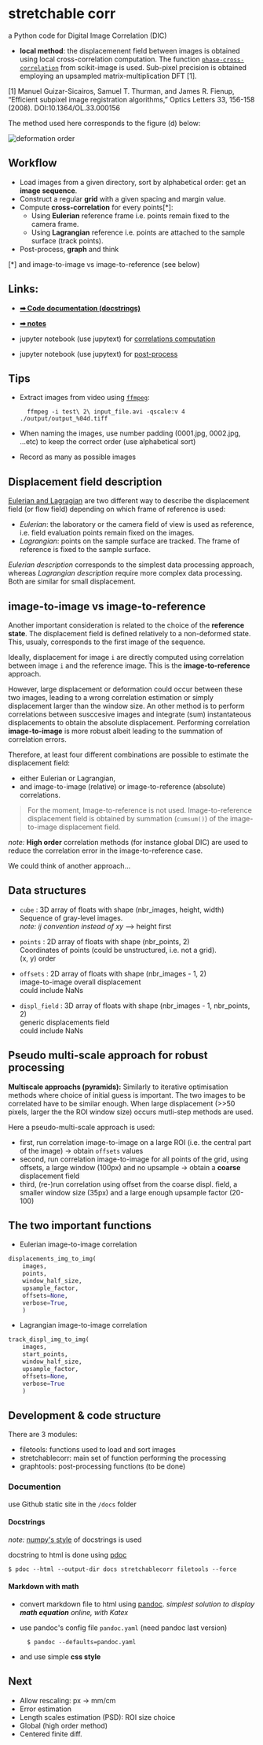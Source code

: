 # stretchable corr

a Python code for Digital Image Correlation (DIC)

- **local method**: the displacemenent field between images is obtained using local cross-correlation computation. The function [`phase-cross-correlation`](https://scikit-image.org/docs/stable/api/skimage.registration.html#phase-cross-correlation) from scikit-image is used. Sub-pixel precision is obtained employing an upsampled matrix-multiplication DFT [1].

[1] Manuel Guizar-Sicairos, Samuel T. Thurman, and James R. Fienup, “Efficient subpixel image registration algorithms,” Optics Letters 33, 156-158 (2008). DOI:10.1364/OL.33.000156

The method used here corresponds to the figure (d) below:


![deformation order](./schema/def_states.png)


## Workflow

- Load images from a given directory, sort by alphabetical order: get an **image sequence**.
- Construct a regular **grid** with a given spacing and margin value.
- Compute **cross-correlation** for every points[*]:
  * Using **Eulerian** reference frame i.e. points remain fixed to the camera frame.
  * Using **Lagrangian** reference i.e. points are attached to the sample surface (track points).
- Post-process, **graph** and think

[*] and image-to-image vs image-to-reference (see below)


## Links:

* [**➡ Code documentation (docstrings)**](https://xdze2.github.io/stretchablecorr/stretchablecorr/index.html)
* [**➡ notes**](https://xdze2.github.io/stretchablecorr/)

* jupyter notebook (use jupytext) for [correlations computation](https://github.com/xdze2/stretchablecorr/blob/master/run_corr.py)
* jupyter notebook (use jupytext) for [post-process](https://github.com/xdze2/stretchablecorr/blob/master/post_process.py)


## Tips 

- Extract images from video using [`ffmpeg`](https://ffmpeg.org/):

        ffmpeg -i test\ 2\ input_file.avi -qscale:v 4  ./output/output_%04d.tiff

- When naming the images, use number padding (0001.jpg, 0002.jpg, ...etc) to keep the correct order (use alphabetical sort)

- Record as many as possible images

## Displacement field description 

[Eulerian and Lagragian](https://en.wikipedia.org/wiki/Lagrangian_and_Eulerian_specification_of_the_flow_field) are two different way to describe the displacement field (or flow field) depending on which frame of reference is used:
- *Eulerian*: the laboratory or the camera field of view is used as reference, i.e. field evaluation points remain fixed on the images.
- *Lagrangian*: points on the sample surface are tracked. The frame of reference is fixed to the sample surface.

_Eulerian description_ corresponds to the simplest data processing approach, whereas _Lagrangian description_ require more complex data processing. Both are similar for small displacement.

## image-to-image vs image-to-reference

Another important consideration is related to the choice of the **reference state**. The displacement field is defined relatively to a non-deformed state. This, usualy, corresponds to the first image of the sequence.


Ideally, displacement for image `i` are directly computed using correlation between image `i` and the reference image. This is the **image-to-reference** approach.

However, large displacement or deformation could occur between these two images, leading to a wrong correlation estimation or simply displacement larger than the window size. An other method is to perform correlations between susccesive images and integrate (sum) instantateous displacements to obtain the absolute displacement. Performing correlation **image-to-image** is more robust albeit leading to the summation of correlation errors.

Therefore, at least four different combinations are possible to estimate the displacement field:

* either Eulerian or Lagrangian, 
* and image-to-image (relative) or image-to-reference (absolute) correlations.

> For the moment, Image-to-reference is not used. Image-to-reference displacement field is obtained by summation (`cumsum()`) of the image-to-image displacement field.

_note:_ **High order** correlation methods (for instance global DIC) are used to reduce the correlation error in the image-to-reference case.

We could think of another approach...


## Data structures

* `cube` : 3D array of floats with shape (nbr_images, height, width)  
    Sequence of gray-level images.  
    _note: ij convention instead of xy_ --> height first

* `points` : 2D array of floats with shape (nbr_points, 2)  
    Coordinates of points (could be unstructured, i.e. not a grid).  
    (x, y) order

* `offsets` : 2D array of floats with shape (nbr_images - 1, 2)   
    image-to-image overall displacement  
    could include NaNs

* `displ_field` : 3D array of floats with shape (nbr_images - 1, nbr_points, 2)  
    generic displacements field  
    could include NaNs



## Pseudo multi-scale approach for robust processing

**Multiscale approachs (pyramids):**
Similarly to iterative optimisation methods where choice of initial guess is important. The two images to be correlated have to be similar enough. When large displacement (>>50 pixels, larger the the ROI window size) occurs mutli-step methods are used.

Here a pseudo-multi-scale approach is used:
* first, run correlation image-to-image on a large ROI (i.e. the central part of the image) → obtain `offsets` values
* second, run correlation image-to-image for all points of the grid, using offsets, a large window (100px) and no upsample → obtain a **coarse** displacement field
* third, (re-)run correlation using offset from the coarse displ. field, a smaller window size (35px) and a large enough upsample factor (20-100)


## The two important functions


* Eulerian image-to-image correlation

```python
displacements_img_to_img(
    images,
    points,
    window_half_size,
    upsample_factor,
    offsets=None,
    verbose=True,
    )
```

* Lagrangian image-to-image correlation

```python
track_displ_img_to_img(
    images,
    start_points,
    window_half_size,
    upsample_factor,
    offsets=None,
    verbose=True
    )
```


## Development & code structure

There are 3 modules:
- filetools: functions used to load and sort images
- stretchablecorr: main set of function performing the processing
- graphtools: post-processing functions (to be done)


### Documention

 use Github static site in the `/docs` folder

#### Docstrings

_note:_ [numpy's style](https://numpydoc.readthedocs.io/en/latest/format.html#docstring-standard) of docstrings is used

docstring to html is done using [pdoc](https://pdoc3.github.io/pdoc/)

    $ pdoc --html --output-dir docs stretchablecorr filetools --force

#### Markdown with math

* convert markdown file to html using [pandoc](https://pandoc.org/MANUAL.html). _simplest solution to display **math equation** online, with Katex_


* use pandoc's config file `pandoc.yaml` (need pandoc last version)

        $ pandoc --defaults=pandoc.yaml

* and use simple **css style**


## Next

- Allow rescaling: px -> mm/cm
- Error estimation
- Length scales estimation (PSD): ROI size choice
- Global (high order method)
- Centered finite diff. 


